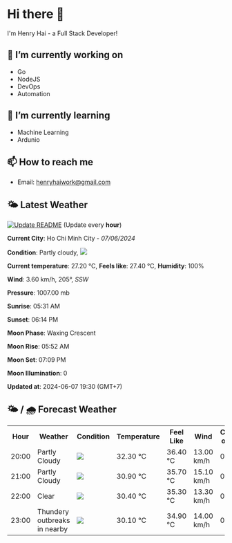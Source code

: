 # Hi there 👋

I'm Henry Hai - a Full Stack Developer!

## 🔭 I’m currently working on

- Go
- NodeJS
- DevOps
- Automation

## 🌱 I’m currently learning

- Machine Learning
- Ardunio

## 📫 How to reach me

- Email: <henryhaiwork@gmail.com>

## 🌤️ Latest Weather
[![Update README](https://github.com/henry0hai/henry0hai/actions/workflows/udpateReadme.yml/badge.svg)](https://github.com/henry0hai/henry0hai/actions/workflows/udpateReadme.yml)
(Update every **hour**)
<!-- CURRENT_WEATHER:START -->
**Current City**: Ho Chi Minh City - *07/06/2024*

**Condition**: Partly cloudy, <img src="https://cdn.weatherapi.com/weather/64x64/night/116.png"/>

**Current temperature**: 27.20 °C, **Feels like**: 27.40 °C, **Humidity**: 100%

**Wind**: 3.60 km/h, 205°, *SSW*

**Pressure**: 1007.00 mb

**Sunrise**: 05:31 AM

**Sunset**: 06:14 PM

**Moon Phase**: Waxing Crescent

**Moon Rise**: 05:52 AM

**Moon Set**: 07:09 PM

**Moon Illumination**: 0

**Updated at**: 2024-06-07 19:30 (GMT+7)<!-- CURRENT_WEATHER:END -->

## 🌤️ / 🌧️ Forecast Weather
<!-- FORECAST_WEATHER:START -->
<table>
		<tr>
			<th>Hour</th>
			<th>Weather</th>
			<th>Condition</th>
			<th>Temperature</th>
			<th>Feel Like</th>
			<th>Wind</th>
			<th>Chance of Rain</th>
		</tr>
				<tr>
					<td>20:00</td>
					<td>Partly Cloudy </td>
					<td><img src='https://cdn.weatherapi.com/weather/64x64/night/116.png'/></td>
					<td>32.30 °C</td>
					<td>36.40 °C</td>
					<td>13.00 km/h</td>
					<td>0 %</td>
				</tr>
				<tr>
					<td>21:00</td>
					<td>Partly Cloudy </td>
					<td><img src='https://cdn.weatherapi.com/weather/64x64/night/116.png'/></td>
					<td>30.90 °C</td>
					<td>35.70 °C</td>
					<td>15.10 km/h</td>
					<td>0 %</td>
				</tr>
				<tr>
					<td>22:00</td>
					<td>Clear </td>
					<td><img src='https://cdn.weatherapi.com/weather/64x64/night/113.png'/></td>
					<td>30.40 °C</td>
					<td>35.30 °C</td>
					<td>13.30 km/h</td>
					<td>0 %</td>
				</tr>
				<tr>
					<td>23:00</td>
					<td>Thundery outbreaks in nearby</td>
					<td><img src='https://cdn.weatherapi.com/weather/64x64/night/200.png'/></td>
					<td>30.10 °C</td>
					<td>34.90 °C</td>
					<td>14.00 km/h</td>
					<td>0 %</td>
				</tr>
</table>
<!-- FORECAST_WEATHER:END -->
